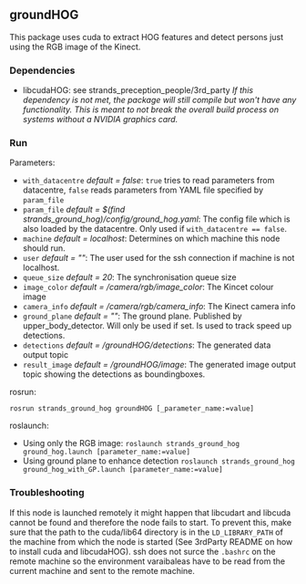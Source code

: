 ## groundHOG
This package uses cuda to extract HOG features and detect persons just using the RGB image of the Kinect.

### Dependencies
* libcudaHOG: see strands_preception_people/3rd_party
_If this dependency is not met, the package will still compile but won't have any functionality. This is meant to not break the overall build process on systems without a NVIDIA graphics card._

### Run
Parameters:
* `with_datacentre` _default = false_: `true` tries to read parameters from datacentre, `false` reads parameters from YAML file specified by `param_file`
* `param_file` _default = $(find strands_ground_hog)/config/ground_hog.yaml_: The config file which is also loaded by the datacentre. Only used if `with_datacentre == false`.
* `machine` _default = localhost_: Determines on which machine this node should run.
* `user` _default = ""_: The user used for the ssh connection if machine is not localhost.
* `queue_size` _default = 20_: The synchronisation queue size
* `image_color` _default = /camera/rgb/image_color_: The Kincet colour image
* `camera_info` _default = /camera/rgb/camera_info_: The Kinect camera info
* `ground_plane` _default = ""_: The ground plane. Published by upper_body_detector. Will only be used if set. Is used to track speed up detections.
* `detections` _default = /groundHOG/detections_: The generated data output topic
* `result_image` _default = /groundHOG/image_: The generated image output topic showing the detections as boundingboxes.

rosrun:
```
rosrun strands_ground_hog groundHOG [_parameter_name:=value]
```

roslaunch:
* Using only the RGB image: `roslaunch strands_ground_hog ground_hog.launch [parameter_name:=value]`
* Using ground plane to enhance detection `roslaunch strands_ground_hog ground_hog_with_GP.launch [parameter_name:=value]`

### Troubleshooting
If this node is launched remotely it might happen that libcudart and libcuda cannot be found and therefore the node fails to start. To prevent this, make sure that the path to the cuda/lib64 directory is in the `LD_LIBRARY_PATH` of the machine from which the node is started (See 3rdParty README on how to install cuda and libcudaHOG). ssh does not surce the `.bashrc` on the remote machine so the environment varaibaleas have to be read from the current machine and sent to the remote machine.
